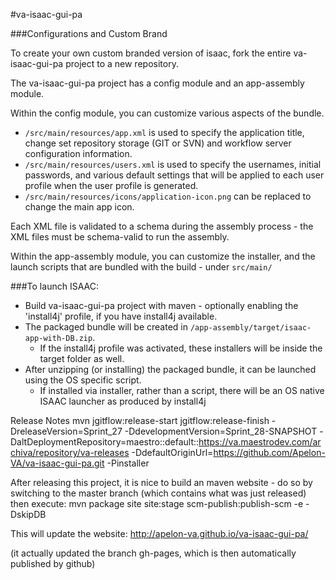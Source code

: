 #va-isaac-gui-pa


###Configurations and Custom Brand

To create your own custom branded version of isaac, fork the entire va-isaac-gui-pa project to a new repository.

The va-isaac-gui-pa project has a config module and an app-assembly module.

Within the config module, you can customize various aspects of the bundle.

 - `/src/main/resources/app.xml` is used to specify the application title, change set repository storage (GIT or SVN) and workflow server configuration information. 
 - `/src/main/resources/users.xml` is used to specify the usernames, initial passwords, and various default settings that will be applied
 to each user profile when the user profile is generated.
 - `/src/main/resources/icons/application-icon.png` can be replaced to change the main app icon.

Each XML file is validated to a schema during the assembly process - the XML files must be schema-valid to run the assembly.

Within the app-assembly module, you can customize the installer, and the launch scripts that are bundled with the build - under `src/main/`

###To launch ISAAC:

- Build va-isaac-gui-pa project with maven - optionally enabling the 'install4j' profile, if you have install4j available.
- The packaged bundle will be created in `/app-assembly/target/isaac-app-with-DB.zip`.  
  - If the install4j profile was activated, these installers will be inside the target folder as well.
- After unzipping (or installing) the packaged bundle, it can be launched using the OS specific script.
  - If installed via installer, rather than a script, there will be an OS native ISAAC launcher as produced by install4j
  
  
Release Notes
mvn jgitflow:release-start jgitflow:release-finish -DreleaseVersion=Sprint_27 -DdevelopmentVersion=Sprint_28-SNAPSHOT -DaltDeploymentRepository=maestro::default::https://va.maestrodev.com/archiva/repository/va-releases  -DdefaultOriginUrl=https://github.com/Apelon-VA/va-isaac-gui-pa.git -Pinstaller

After releasing this project, it is nice to build an maven website - do so by switching to the master branch (which contains what was just released) then execute:
mvn package site site:stage scm-publish:publish-scm -e -DskipDB

This will update the website: 
http://apelon-va.github.io/va-isaac-gui-pa/

(it actually updated the branch gh-pages, which is then automatically published by github)

